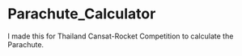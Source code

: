 # Parachute_Calculator
I made this for Thailand Cansat-Rocket Competition to calculate the Parachute.
